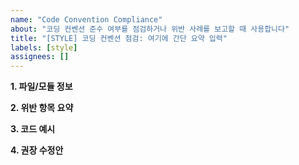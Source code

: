 ```yaml
---
name: "Code Convention Compliance"
about: "코딩 컨벤션 준수 여부를 점검하거나 위반 사례를 보고할 때 사용합니다"
title: "[STYLE] 코딩 컨벤션 점검: 여기에 간단 요약 입력"
labels: [style]
assignees: []
---
```


**1. 파일/모듈 정보**

**2. 위반 항목 요약**

**3. 코드 예시**

**4. 권장 수정안**

